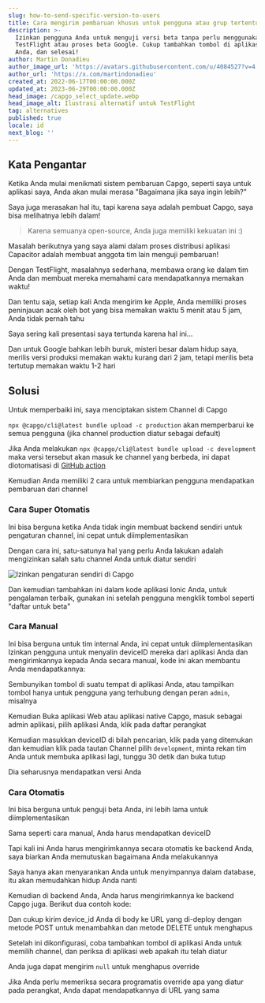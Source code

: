 ```yaml
---
slug: how-to-send-specific-version-to-users
title: Cara mengirim pembaruan khusus untuk pengguna atau grup tertentu
description: >-
  Izinkan pengguna Anda untuk menguji versi beta tanpa perlu menggunakan
  TestFlight atau proses beta Google. Cukup tambahkan tombol di aplikasi Ionic
  Anda, dan selesai!
author: Martin Donadieu
author_image_url: 'https://avatars.githubusercontent.com/u/4084527?v=4'
author_url: 'https://x.com/martindonadieu'
created_at: 2022-06-17T00:00:00.000Z
updated_at: 2023-06-29T00:00:00.000Z
head_image: /capgo_select_update.webp
head_image_alt: Ilustrasi alternatif untuk TestFlight
tag: alternatives
published: true
locale: id
next_blog: ''
---
```


## Kata Pengantar

Ketika Anda mulai menikmati sistem pembaruan Capgo, seperti saya untuk aplikasi saya, Anda akan mulai merasa "Bagaimana jika saya ingin lebih?"

Saya juga merasakan hal itu, tapi karena saya adalah pembuat Capgo, saya bisa melihatnya lebih dalam!

> Karena semuanya open-source, Anda juga memiliki kekuatan ini :)

Masalah berikutnya yang saya alami dalam proses distribusi aplikasi Capacitor adalah membuat anggota tim lain menguji pembaruan!

Dengan TestFlight, masalahnya sederhana, membawa orang ke dalam tim Anda dan membuat mereka memahami cara mendapatkannya memakan waktu!

Dan tentu saja, setiap kali Anda mengirim ke Apple, Anda memiliki proses peninjauan acak oleh bot yang bisa memakan waktu 5 menit atau 5 jam, Anda tidak pernah tahu

Saya sering kali presentasi saya tertunda karena hal ini...

Dan untuk Google bahkan lebih buruk, misteri besar dalam hidup saya, merilis versi produksi memakan waktu kurang dari 2 jam, tetapi merilis beta tertutup memakan waktu 1-2 hari

## Solusi

Untuk memperbaiki ini, saya menciptakan sistem Channel di Capgo

`npx @capgo/cli@latest bundle upload -c production` akan memperbarui ke semua pengguna (jika channel production diatur sebagai default)

Jika Anda melakukan `npx @capgo/cli@latest bundle upload -c development` maka versi tersebut akan masuk ke channel yang berbeda, ini dapat diotomatisasi di [GitHub action](/blog/manage-dev-and-prod-build-with-github-actions/)

Kemudian Anda memiliki 2 cara untuk membiarkan pengguna mendapatkan pembaruan dari channel

### Cara Super Otomatis

Ini bisa berguna ketika Anda tidak ingin membuat backend sendiri untuk pengaturan channel, ini cepat untuk diimplementasikan

Dengan cara ini, satu-satunya hal yang perlu Anda lakukan adalah mengizinkan salah satu channel Anda untuk diatur sendiri

![Izinkan pengaturan sendiri di Capgo](/self_setwebp)

Dan kemudian tambahkan ini dalam kode aplikasi Ionic Anda, untuk pengalaman terbaik, gunakan ini setelah pengguna mengklik tombol seperti "daftar untuk beta"

### Cara Manual

Ini bisa berguna untuk tim internal Anda, ini cepat untuk diimplementasikan
Izinkan pengguna untuk menyalin deviceID mereka dari aplikasi Anda dan mengirimkannya kepada Anda secara manual, kode ini akan membantu Anda mendapatkannya:

Sembunyikan tombol di suatu tempat di aplikasi Anda, atau tampilkan tombol hanya untuk pengguna yang terhubung dengan peran `admin`, misalnya

Kemudian Buka aplikasi Web atau aplikasi native Capgo, masuk sebagai admin aplikasi, pilih aplikasi Anda, klik pada daftar perangkat

Kemudian masukkan deviceID di bilah pencarian, klik pada yang ditemukan dan kemudian klik pada tautan Channel pilih `development`, minta rekan tim Anda untuk membuka aplikasi lagi, tunggu 30 detik dan buka tutup

Dia seharusnya mendapatkan versi Anda

### Cara Otomatis

Ini bisa berguna untuk penguji beta Anda, ini lebih lama untuk diimplementasikan

Sama seperti cara manual, Anda harus mendapatkan deviceID

Tapi kali ini Anda harus mengirimkannya secara otomatis ke backend Anda, saya biarkan Anda memutuskan bagaimana Anda melakukannya

Saya hanya akan menyarankan Anda untuk menyimpannya dalam database, itu akan memudahkan hidup Anda nanti

Kemudian di backend Anda, Anda harus mengirimkannya ke backend Capgo juga. Berikut dua contoh kode:

Dan cukup kirim device_id Anda di body ke URL yang di-deploy dengan metode POST untuk menambahkan dan metode DELETE untuk menghapus

Setelah ini dikonfigurasi, coba tambahkan tombol di aplikasi Anda untuk memilih channel, dan periksa di aplikasi web apakah itu telah diatur

Anda juga dapat mengirim `null` untuk menghapus override

Jika Anda perlu memeriksa secara programatis override apa yang diatur pada perangkat, Anda dapat mendapatkannya di URL yang sama